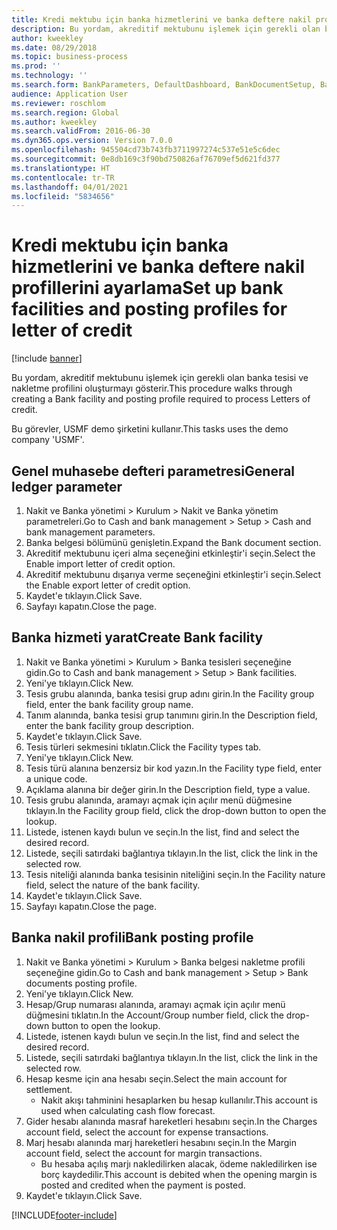 ```yaml
---
title: Kredi mektubu için banka hizmetlerini ve banka deftere nakil profillerini ayarlama
description: Bu yordam, akreditif mektubunu işlemek için gerekli olan banka tesisi ve nakletme profilini oluşturmayı gösterir.
author: kweekley
ms.date: 08/29/2018
ms.topic: business-process
ms.prod: ''
ms.technology: ''
ms.search.form: BankParameters, DefaultDashboard, BankDocumentSetup, BankDocumentPosting
audience: Application User
ms.reviewer: roschlom
ms.search.region: Global
ms.author: kweekley
ms.search.validFrom: 2016-06-30
ms.dyn365.ops.version: Version 7.0.0
ms.openlocfilehash: 945504cd73b743fb3711997274c537e51e5c6dec
ms.sourcegitcommit: 0e8db169c3f90bd750826af76709ef5d621fd377
ms.translationtype: HT
ms.contentlocale: tr-TR
ms.lasthandoff: 04/01/2021
ms.locfileid: "5834656"
---
```

# <a name="set-up-bank-facilities-and-posting-profiles-for-letter-of-credit"></a><span data-ttu-id="98a2c-103">Kredi mektubu için banka hizmetlerini ve banka deftere nakil profillerini ayarlama</span><span class="sxs-lookup"><span data-stu-id="98a2c-103">Set up bank facilities and posting profiles for letter of credit</span></span>

[!include [banner](../../includes/banner.md)]

<span data-ttu-id="98a2c-104">Bu yordam, akreditif mektubunu işlemek için gerekli olan banka tesisi ve nakletme profilini oluşturmayı gösterir.</span><span class="sxs-lookup"><span data-stu-id="98a2c-104">This procedure walks through creating a Bank facility and posting profile required to process Letters of credit.</span></span> 

<span data-ttu-id="98a2c-105">Bu görevler, USMF demo şirketini kullanır.</span><span class="sxs-lookup"><span data-stu-id="98a2c-105">This tasks uses the demo company 'USMF'.</span></span>






## <a name="general-ledger-parameter"></a><span data-ttu-id="98a2c-106">Genel muhasebe defteri parametresi</span><span class="sxs-lookup"><span data-stu-id="98a2c-106">General ledger parameter</span></span>
1. <span data-ttu-id="98a2c-107">Nakit ve Banka yönetimi > Kurulum > Nakit ve Banka yönetim parametreleri.</span><span class="sxs-lookup"><span data-stu-id="98a2c-107">Go to Cash and bank management > Setup > Cash and bank management parameters.</span></span>
2. <span data-ttu-id="98a2c-108">Banka belgesi bölümünü genişletin.</span><span class="sxs-lookup"><span data-stu-id="98a2c-108">Expand the Bank document section.</span></span>
3. <span data-ttu-id="98a2c-109">Akreditif mektubunu içeri alma seçeneğini etkinleştir'i seçin.</span><span class="sxs-lookup"><span data-stu-id="98a2c-109">Select the Enable import letter of credit option.</span></span>
4. <span data-ttu-id="98a2c-110">Akreditif mektubunu dışarıya verme seçeneğini etkinleştir'i seçin.</span><span class="sxs-lookup"><span data-stu-id="98a2c-110">Select the Enable export letter of credit option.</span></span>
5. <span data-ttu-id="98a2c-111">Kaydet'e tıklayın.</span><span class="sxs-lookup"><span data-stu-id="98a2c-111">Click Save.</span></span>
6. <span data-ttu-id="98a2c-112">Sayfayı kapatın.</span><span class="sxs-lookup"><span data-stu-id="98a2c-112">Close the page.</span></span>

## <a name="create-bank-facility"></a><span data-ttu-id="98a2c-113">Banka hizmeti yarat</span><span class="sxs-lookup"><span data-stu-id="98a2c-113">Create Bank facility</span></span>
1. <span data-ttu-id="98a2c-114">Nakit ve Banka yönetimi > Kurulum > Banka tesisleri seçeneğine gidin.</span><span class="sxs-lookup"><span data-stu-id="98a2c-114">Go to Cash and bank management > Setup > Bank facilities.</span></span>
2. <span data-ttu-id="98a2c-115">Yeni'ye tıklayın.</span><span class="sxs-lookup"><span data-stu-id="98a2c-115">Click New.</span></span>
3. <span data-ttu-id="98a2c-116">Tesis grubu alanında, banka tesisi grup adını girin.</span><span class="sxs-lookup"><span data-stu-id="98a2c-116">In the Facility group field, enter the bank facility group name.</span></span>
4. <span data-ttu-id="98a2c-117">Tanım alanında, banka tesisi grup tanımını girin.</span><span class="sxs-lookup"><span data-stu-id="98a2c-117">In the Description field, enter the bank facility group description.</span></span>
5. <span data-ttu-id="98a2c-118">Kaydet'e tıklayın.</span><span class="sxs-lookup"><span data-stu-id="98a2c-118">Click Save.</span></span>
6. <span data-ttu-id="98a2c-119">Tesis türleri sekmesini tıklatın.</span><span class="sxs-lookup"><span data-stu-id="98a2c-119">Click the Facility types tab.</span></span>
7. <span data-ttu-id="98a2c-120">Yeni'ye tıklayın.</span><span class="sxs-lookup"><span data-stu-id="98a2c-120">Click New.</span></span>
8. <span data-ttu-id="98a2c-121">Tesis türü alanına benzersiz bir kod yazın.</span><span class="sxs-lookup"><span data-stu-id="98a2c-121">In the Facility type field, enter a unique code.</span></span>
9. <span data-ttu-id="98a2c-122">Açıklama alanına bir değer girin.</span><span class="sxs-lookup"><span data-stu-id="98a2c-122">In the Description field, type a value.</span></span>
10. <span data-ttu-id="98a2c-123">Tesis grubu alanında, aramayı açmak için açılır menü düğmesine tıklayın.</span><span class="sxs-lookup"><span data-stu-id="98a2c-123">In the Facility group field, click the drop-down button to open the lookup.</span></span>
11. <span data-ttu-id="98a2c-124">Listede, istenen kaydı bulun ve seçin.</span><span class="sxs-lookup"><span data-stu-id="98a2c-124">In the list, find and select the desired record.</span></span>
12. <span data-ttu-id="98a2c-125">Listede, seçili satırdaki bağlantıya tıklayın.</span><span class="sxs-lookup"><span data-stu-id="98a2c-125">In the list, click the link in the selected row.</span></span>
13. <span data-ttu-id="98a2c-126">Tesis niteliği alanında banka tesisinin niteliğini seçin.</span><span class="sxs-lookup"><span data-stu-id="98a2c-126">In the Facility nature field, select the nature of the bank facility.</span></span>
14. <span data-ttu-id="98a2c-127">Kaydet'e tıklayın.</span><span class="sxs-lookup"><span data-stu-id="98a2c-127">Click Save.</span></span>
15. <span data-ttu-id="98a2c-128">Sayfayı kapatın.</span><span class="sxs-lookup"><span data-stu-id="98a2c-128">Close the page.</span></span>

## <a name="bank-posting-profile"></a><span data-ttu-id="98a2c-129">Banka nakil profili</span><span class="sxs-lookup"><span data-stu-id="98a2c-129">Bank posting profile</span></span>
1. <span data-ttu-id="98a2c-130">Nakit ve Banka yönetimi > Kurulum > Banka belgesi nakletme profili seçeneğine gidin.</span><span class="sxs-lookup"><span data-stu-id="98a2c-130">Go to Cash and bank management > Setup > Bank documents posting profile.</span></span>
2. <span data-ttu-id="98a2c-131">Yeni'ye tıklayın.</span><span class="sxs-lookup"><span data-stu-id="98a2c-131">Click New.</span></span>
3. <span data-ttu-id="98a2c-132">Hesap/Grup numarası alanında, aramayı açmak için açılır menü düğmesini tıklatın.</span><span class="sxs-lookup"><span data-stu-id="98a2c-132">In the Account/Group number field, click the drop-down button to open the lookup.</span></span>
4. <span data-ttu-id="98a2c-133">Listede, istenen kaydı bulun ve seçin.</span><span class="sxs-lookup"><span data-stu-id="98a2c-133">In the list, find and select the desired record.</span></span>
5. <span data-ttu-id="98a2c-134">Listede, seçili satırdaki bağlantıya tıklayın.</span><span class="sxs-lookup"><span data-stu-id="98a2c-134">In the list, click the link in the selected row.</span></span>
6. <span data-ttu-id="98a2c-135">Hesap kesme için ana hesabı seçin.</span><span class="sxs-lookup"><span data-stu-id="98a2c-135">Select the main account for settlement.</span></span>
    * <span data-ttu-id="98a2c-136">Nakit akışı tahminini hesaplarken bu hesap kullanılır.</span><span class="sxs-lookup"><span data-stu-id="98a2c-136">This account is used when calculating cash flow forecast.</span></span>  
7. <span data-ttu-id="98a2c-137">Gider hesabı alanında masraf hareketleri hesabını seçin.</span><span class="sxs-lookup"><span data-stu-id="98a2c-137">In the Charges account field, select the account for expense transactions.</span></span>
8. <span data-ttu-id="98a2c-138">Marj hesabı alanında marj hareketleri hesabını seçin.</span><span class="sxs-lookup"><span data-stu-id="98a2c-138">In the Margin account field, select the account for margin transactions.</span></span>
    * <span data-ttu-id="98a2c-139">Bu hesaba açılış marjı nakledilirken alacak, ödeme nakledilirken ise borç kaydedilir.</span><span class="sxs-lookup"><span data-stu-id="98a2c-139">This account is debited when the opening margin is posted and credited when the payment is posted.</span></span>  
9. <span data-ttu-id="98a2c-140">Kaydet'e tıklayın.</span><span class="sxs-lookup"><span data-stu-id="98a2c-140">Click Save.</span></span>



[!INCLUDE[footer-include](../../../includes/footer-banner.md)]